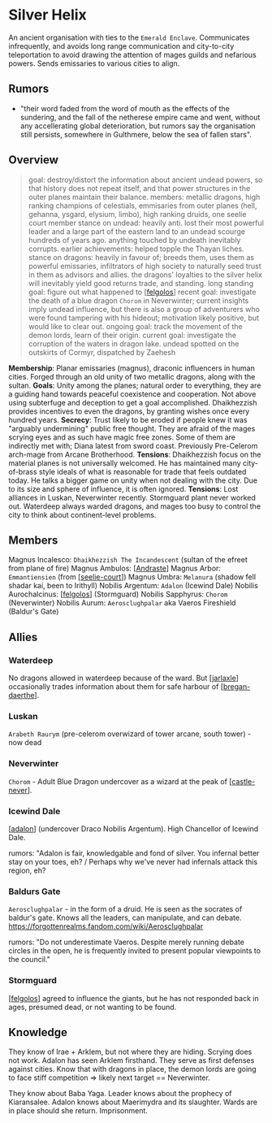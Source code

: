 # Silver Helix
An ancient organisation with ties to the `Emerald Enclave`. Communicates infrequently, and avoids long range communication and city-to-city teleportation to avoid drawing the attention of mages guilds and nefarious powers. Sends emissaries to various cities to align.

## Rumors
- "their word faded from the word of mouth as the effects of the sundering, and the fall of the netherese empire came and went, without any accellerating global deterioration, but rumors say the organisation still persists, somewhere in Gulthmere, below the sea of fallen stars".

## Overview
> goal: destroy/distort the information about ancient undead powers, so that history does not repeat itself, and that power structures in the outer planes maintain their balance.
> members: metallic dragons, high ranking champions of celestials, emmisaries from outer planes (hell, gehanna, ysgard, elysium, limbo), high ranking druids, one seelie court member
> stance on undead: heavily anti. lost their most powerful leader and a large part of the eastern land to an undead scourge hundreds of years ago. anything touched by undeath inevitably corrupts.
> earlier achievements: helped topple the Thayan liches.
> stance on dragons: heavily in favour of; breeds them, uses them as powerful emissaries, infiltrators of high society to naturally seed trust in them as advisors and allies. the dragons' loyalties to the silver helix will inevitably yield good returns trade, and standing.
> long standing goal: figure out what happened to [[felgolos]]
> recent goal: investigate the death of a blue dragon `Chorom` in Neverwinter; current insights imply undead influence, but there is also a group of adventurers who were found tampering with his hideout; motivation likely positive, but would like to clear out.
> ongoing goal: track the movement of the demon lords, learn of their origin.
> current goal: investigate the corruption of the waters in dragon lake. undead spotted on the outskirts of Cormyr, dispatched by Zaehesh

**Membership**: Planar emissaries (magnus), draconic influencers in human cities. Forged through an old unity of two metallic dragons, along with the sultan.
**Goals**: Unity among the planes; natural order to everything, they are a guiding hand towards peaceful coexistence and cooperation. Not above using subterfuge and deception to get a goal accomplished. Dhaikhezzish provides incentives to even the dragons, by granting wishes once every hundred years.
**Secrecy**: Trust likely to be eroded if people knew it was "arguably undermining" public free thought. They are afraid of the mages scrying eyes and as such have magic free zones. Some of them are indirectly met with; Diana latest from sword coast. Previously Pre-Celerom arch-mage from Arcane Brotherhood.
**Tensions**: Dhaikhezzish focus on the material planes is not universally welcomed. He has maintained many city-of-brass style ideals of what is reasonable for trade that feels outdated today. He talks a bigger game on unity when not dealing with the city. Due to its size and sphere of influence, it is often ignored.
**Tensions**: Lost alliances in Luskan, Neverwinter recently. Stormguard plant never worked out. Waterdeep always warded dragons, and mages too busy to control the city to think about continent-level problems.

## Members
Magnus Incalesco: `Dhaikhezzish The Incandescent` (sultan of the efreet from plane of fire)
Magnus Ambulos: [[Andraste]]
Magnus Arbor: `Emmantiensien` (from [[seelie-court]])
Magnus Umbra: `Melanura` (shadow fell shadar kai, been to Irithyll)
Nobilis Argentum: `Adalon` (Icewind Dale)
Nobilis Aurochalcinus: [[felgolos]] (Stormguard)
Nobilis Sapphyrus: `Chorom` (Neverwinter)
Nobilis Aurum: `Aerosclughpalar` aka Vaeros Fireshield (Baldur's Gate)

## Allies
### Waterdeep
No dragons allowed in waterdeep because of the ward.
But [[jarlaxle]] occasionally trades information about them for safe harbour of [[bregan-daerthe]].

### Luskan
`Arabeth Raurym` (pre-celerom overwizard of tower arcane, south tower) - now dead

### Neverwinter
`Chorom` - Adult Blue Dragon undercover as a wizard at the peak of [[castle-never]].

### Icewind Dale
[[adalon]] (undercover Draco Nobilis Argentum). High Chancellor of Icewind Dale.

rumors: "Adalon is fair, knowledgable and fond of silver. You infernal better stay on your toes, eh? / Perhaps why we've never had infernals attack this region, eh?

### Baldurs Gate
`Aerosclughpalar` - in the form of a druid. He is seen as the socrates of baldur's gate.
Knows all the leaders, can manipulate, and can debate.
https://forgottenrealms.fandom.com/wiki/Aerosclughpalar

rumors: "Do not underestimate Vaeros. Despite merely running debate circles in the open, he is frequently invited to present popular viewpoints to the council."

### Stormguard
[[felgolos]] agreed to influence the giants, but he has not responded back in ages, presumed dead, or not wanting to be found.

## Knowledge
They know of Irae + Arklem, but not where they are hiding. Scrying does not work.
Adalon has seen Arklem firsthand.
They serve as first defenses against cities. Know that with dragons in place, the demon lords are going to face stiff competition => likely next target == Neverwinter.

They know about Baba Yaga.
Leader knows about the prophecy of Kiaransalee.
Adalon knows about Maerimydra and its slaughter. Wards are in place should she return. Imprisonment.

[//begin]: # "Autogenerated link references for markdown compatibility"
[felgolos]: ../npcs/felgolos "Felgolos"
[Andraste]: ../pcs/andraste "Andraste"
[seelie-court]: ../deities/seelie-court "Seelie Court"
[jarlaxle]: ../npcs/jarlaxle "Jarlaxle"
[bregan-daerthe]: bregan-daerthe "Bregan D'aerthe"
[castle-never]: ../north/castle-never "Castle Never"
[adalon]: ../npcs/adalon "Adalon"
[//end]: # "Autogenerated link references"
